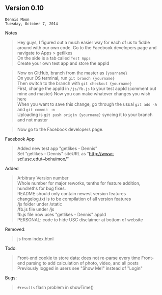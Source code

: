 Version 0.10
------------

`Dennis Moon`  
`Tuesday, October 7, 2014`

Notes
> Hey guys, I figured out a much easier way for each of us to fiddle around with our own code. 
 Go to the Facebook developers page and navigate to Apps > getlikes  
 On the side is a tab called `Test Apps`  
 Create your own test app and store the appId  
 
> Now on GitHub, branch from the master as `{yourname}`  
 On your OS terminal, run `git branch {yourname}`   
 Then switch to the branch with `git checkout {yourname}`   
 First, change the appId in `/js/fb.js` to your test appId (comment out mine and master)
 Now you can make whatever changes you wish here  
 When you want to save this change, go through the usual `git add -A` and `git commit -m`  
 Uploading is `git push origin {yourname}` syncing it to your branch and not master

> Now go to the Facebook developers page.
 
Facebook App
>Added new test app "getlikes - Dennis"  
 Set "getlikes - Dennis" siteURL as "http://www-scf.usc.edu/~bohuimoo/"

Added
>Arbitrary Version number  
 Whole number for major reworks, tenths for feature addition, hundreths for bug fixes.  
 README should only contain newest version features  
 changelog.txt is to be compilation of all version features  
 /js folder under /static  
 /fb.js file under /js  
 fb.js file now uses "getlikes - Dennis" appId  
 PERSONAL: code to hide USC disclaimer at bottom of website  
	
Removed:
> js from index.html

Todo:
>Front-end cookie to store data: does not re-parse every time
 Front-end parsing to add calculation of photo, video, and all posts
 Previously logged in users see "Show Me!" instead of "Login"

Bugs:
>`#results` flash problem in showTime()
